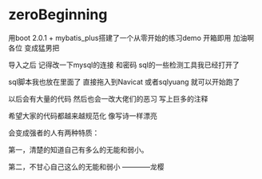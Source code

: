 # zeroBeginning
用boot 2.0.1 + mybatis_plus搭建了一个从零开始的练习demo 开箱即用 加油啊 各位 变成猛男把

导入之后 记得改一下mysql的连接 和密码 sql的一些检测工具我已经打开了

 sql脚本我也放在里面了 直接拖入到Navicat 或者sqlyuang 就可以开始跑了

以后会有大量的代码 然后也会一改大佬们的恶习 写上巨多的注释

希望大家的代码都越来越规范化 像写诗一样漂亮

会变成强者的人有两种特质：

第一，清楚的知道自己有多么的无能和弱小。

第二，不甘心自己这么的无能和弱小       ————龙樱